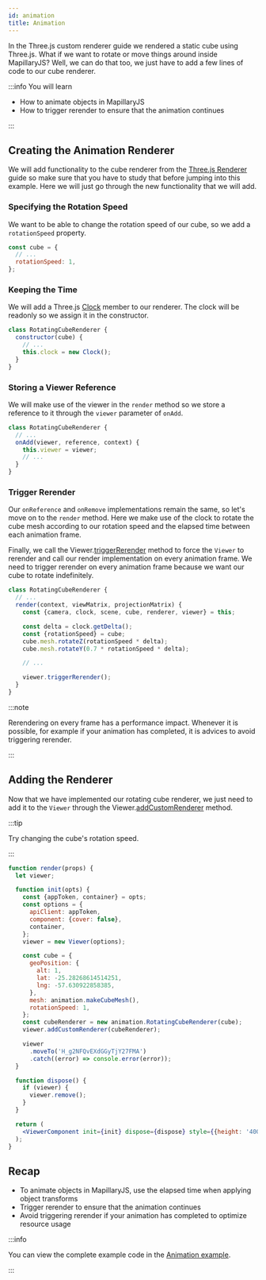 ```yaml
---
id: animation
title: Animation
---
```


In the Three.js custom renderer guide we rendered a static cube using Three.js. What if we want to rotate or move things around inside MapillaryJS? Well, we can do that too, we just have to add a few lines of code to our cube renderer.

:::info You will learn

- How to animate objects in MapillaryJS
- How to trigger rerender to ensure that the animation continues

:::

## Creating the Animation Renderer

We will add functionality to the cube renderer from the [Three.js Renderer](/docs/extension/three-custom-renderer) guide so make sure that you have to study that before jumping into this example. Here we will just go through the new functionality that we will add.

### Specifying the Rotation Speed

We want to be able to change the rotation speed of our cube, so we add a `rotationSpeed` property.

```js
const cube = {
  // ...
  rotationSpeed: 1,
};
```

### Keeping the Time

We will add a Three.js [Clock](https://threejs.org/docs/index.html?q=clock#api/en/core/Clock) member to our renderer. The clock will be readonly so we assign it in the constructor.

```js
class RotatingCubeRenderer {
  constructor(cube) {
    // ...
    this.clock = new Clock();
  }
}
```

### Storing a Viewer Reference

We will make use of the viewer in the `render` method so we store a reference to it through the `viewer` parameter of `onAdd`.

```js
class RotatingCubeRenderer {
  // ...
  onAdd(viewer, reference, context) {
    this.viewer = viewer;
    // ...
  }
}
```

### Trigger Rerender

Our `onReference` and `onRemove` implementations remain the same, so let's move on to the `render` method. Here we make use of the clock to rotate the cube mesh according to our rotation speed and the elapsed time between each animation frame.

Finally, we call the Viewer.[triggerRerender](/api/classes/viewer.viewer-1#triggerrerender) method to force the `Viewer` to rerender and call our render implementation on every animation frame. We need to trigger rerender on every animation frame because we want our cube to rotate indefinitely.

```js
class RotatingCubeRenderer {
  // ...
  render(context, viewMatrix, projectionMatrix) {
    const {camera, clock, scene, cube, renderer, viewer} = this;

    const delta = clock.getDelta();
    const {rotationSpeed} = cube;
    cube.mesh.rotateZ(rotationSpeed * delta);
    cube.mesh.rotateY(0.7 * rotationSpeed * delta);

    // ...

    viewer.triggerRerender();
  }
}
```

:::note

Rerendering on every frame has a performance impact. Whenever it is possible, for example if your animation has completed, it is advices to avoid triggering rerender.

:::

## Adding the Renderer

Now that we have implemented our rotating cube renderer, we just need to add it to the `Viewer` through the Viewer.[addCustomRenderer](/api/classes/viewer.viewer-1#addcustomrenderer) method.

:::tip

Try changing the cube's rotation speed.

:::

```jsx live
function render(props) {
  let viewer;

  function init(opts) {
    const {appToken, container} = opts;
    const options = {
      apiClient: appToken,
      component: {cover: false},
      container,
    };
    viewer = new Viewer(options);

    const cube = {
      geoPosition: {
        alt: 1,
        lat: -25.28268614514251,
        lng: -57.630922858385,
      },
      mesh: animation.makeCubeMesh(),
      rotationSpeed: 1,
    };
    const cubeRenderer = new animation.RotatingCubeRenderer(cube);
    viewer.addCustomRenderer(cubeRenderer);

    viewer
      .moveTo('H_g2NFQvEXdGGyTjY27FMA')
      .catch((error) => console.error(error));
  }

  function dispose() {
    if (viewer) {
      viewer.remove();
    }
  }

  return (
    <ViewerComponent init={init} dispose={dispose} style={{height: '400px'}} />
  );
}
```

## Recap

- To animate objects in MapillaryJS, use the elapsed time when applying object transforms
- Trigger rerender to ensure that the animation continues
- Avoid triggering rerender if your animation has completed to optimize resource usage

:::info

You can view the complete example code in the [Animation example](/examples/animation).

:::
